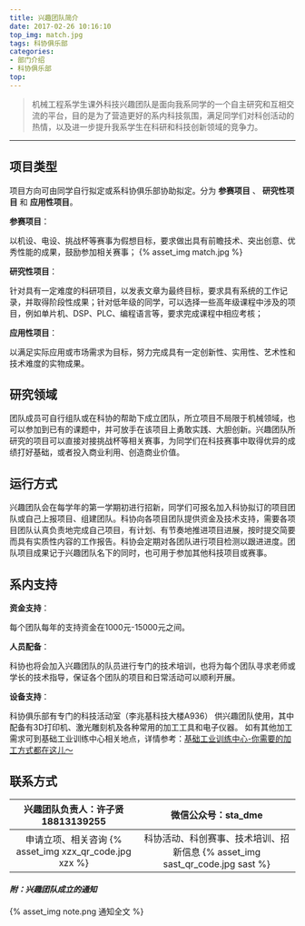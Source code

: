 ```yaml
---
title: 兴趣团队简介
date: 2017-02-26 10:16:10
top_img: match.jpg
tags: 科协俱乐部
categories: 
- 部门介绍
- 科协俱乐部
top:
---
```



> 机械工程系学生课外科技兴趣团队是面向我系同学的一个自主研究和互相交流的平台，目的是为了营造更好的系内科技氛围，满足同学们对科创活动的热情，以及进一步提升我系学生在科研和科技创新领域的竞争力。

<!-- more -->

---
## 项目类型

项目方向可由同学自行拟定或系科协俱乐部协助拟定。分为 __参赛项目__ 、 __研究性项目__ 和 __应用性项目__。

__参赛项目__：

以机设、电设、挑战杯等赛事为假想目标，要求做出具有前瞻技术、突出创意、优秀性能的成果，鼓励参加相关赛事；
{% asset_img match.jpg %}

__研究性项目__：

针对具有一定难度的科研项目，以发表文章为最终目标，要求具有系统的工作记录，并取得阶段性成果；针对低年级的同学，可以选择一些高年级课程中涉及的项目，例如单片机、DSP、PLC、编程语言等，要求完成课程中相应考核；

__应用性项目__：

以满足实际应用或市场需求为目标，努力完成具有一定创新性、实用性、艺术性和技术难度的实物成果。

## 研究领域

团队成员可自行组队或在科协的帮助下成立团队，所立项目不局限于机械领域，也可以参加到已有的课题中，并可放手在该项目上勇敢实践、大胆创新。兴趣团队所研究的项目可以直接对接挑战杯等相关赛事，为同学们在科技赛事中取得优异的成绩打好基础，或者投入商业利用、创造商业价值。

## 运行方式

兴趣团队会在每学年的第一学期初进行招新，同学们可报名加入科协拟订的项目团队或自己上报项目、组建团队。科协向各项目团队提供资金及技术支持，需要各项目团队认真负责地完成自己项目，有计划、有节奏地推进项目进展，按时提交简要而具有实质性内容的工作报告。科协会定期对各团队进行项目检测以跟进进度。团队项目成果记于兴趣团队名下的同时，也可用于参加其他科技项目或赛事。

## 系内支持

__资金支持__：

每个团队每年的支持资金在1000元-15000元之间。

__人员配备__：

科协也将会加入兴趣团队的队员进行专门的技术培训，也将为每个团队寻求老师或学长的技术指导，保证各个团队的项目和日常活动可以顺利开展。

__设备支持__：

科协俱乐部有专门的科技活动室（李兆基科技大楼A936） 供兴趣团队使用，其中配备有3D打印机、激光雕刻机及各种常用的加工工具和电子仪器。
如有其他加工需求可到基础工业训练中心相关地点，详情参考：[基础工业训练中心-你需要的加工方式都在这儿～](https://mp.weixin.qq.com/s?__biz=MjM5OTUwNzU2NQ==&mid=2650171555&idx=3&sn=f57a21d6e17fc7ad765578a0eafbecc3&chksm=bf38aba1884f22b75cf078c0ce8c11ffedc57b0365551298102bb6e9bd57052b3c30a6f4ebbd&scene=4&key=cde9f53f8128acbda58e46905684fbe390e9fb0ecb14f8275f2868ce2abaef0d118bb5b6d19c1f37ef50cd50f210f074&ascene=3&uin=Mjg3Mzk5MDExNQ%3D%3D&devicetype=android-23&version=26031e30&nettype=WIFI&pass_ticket=H9AudOfukoxd2E3oJJJ5bkimfK3OURp78GvdMkMMjk%2FRrg%2FI693cpGq3mgqH7CjJ&wx_header=1)

## 联系方式
| 兴趣团队负责人：许子贤 18813139255 | 微信公众号：sta_dme |
| :--------------------------------------------------: | :----------------------------: |
| 申请立项、相关咨询 {% asset_img xzx_qr_code.jpg xzx %}    | 科协活动、科创赛事、技术培训、招新信息 {% asset_img sast_qr_code.jpg sast %} |

#### _附：兴趣团队成立的通知_
{% asset_img note.png 通知全文 %}

